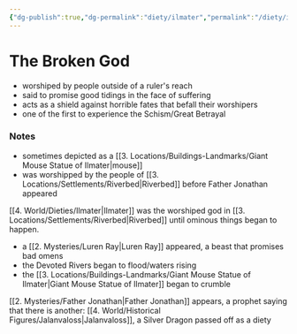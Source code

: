 ```yaml
---
{"dg-publish":true,"dg-permalink":"diety/ilmater","permalink":"/diety/ilmater/","dgHomeLink":true,"dgPassFrontmatter":false}
---
```


# The Broken God
- worshiped by people outside of a ruler's reach
- said to promise good tidings in the face of suffering
- acts as a shield against horrible fates that befall their worshipers
- one of the first to experience the Schism/Great Betrayal

### Notes
- sometimes depicted as a [[3. Locations/Buildings-Landmarks/Giant Mouse Statue of Ilmater|mouse]]
- was worshipped by the people of [[3. Locations/Settlements/Riverbed|Riverbed]] before Father Jonathan appeared


<div class="transclusion internal-embed is-loaded"><div class="markdown-embed">




[[4. World/Dieties/Ilmater|Ilmater]] was the worshiped god in [[3. Locations/Settlements/Riverbed|Riverbed]] until ominous things began to happen.
- a [[2. Mysteries/Luren Ray|Luren Ray]] appeared, a beast that promises bad omens
- the Devoted Rivers began to flood/waters rising
- the [[3. Locations/Buildings-Landmarks/Giant Mouse Statue of Ilmater|Giant Mouse Statue of Ilmater]] began to crumble

[[2. Mysteries/Father Jonathan|Father Jonathan]] appears, a prophet saying that there is another: [[4. World/Historical Figures/Jalanvaloss|Jalanvaloss]], a Silver Dragon passed off as a diety

</div></div>
